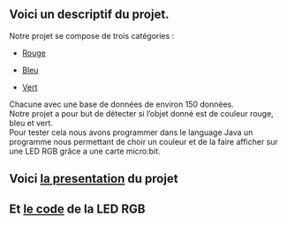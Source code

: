 ## Voici un descriptif du projet.
Notre projet se compose de trois catégories : 

  -  [Rouge](https://1drv.ms/f/c/c9ae4144d0b82171/Eu_nKAZSW-NCpQ56KGRA-DcBGw1zEWgOp9yLGUvN6F31VA)

  -  [Bleu](https://1drv.ms/f/c/c9ae4144d0b82171/Eu_nKAZSW-NCpQ56KGRA-DcBGw1zEWgOp9yLGUvN6F31VA)

  -  [Vert](https://1drv.ms/f/c/c9ae4144d0b82171/Eu_nKAZSW-NCpQ56KGRA-DcBGw1zEWgOp9yLGUvN6F31VA)

Chacune avec une base de données de environ 150 données.  
Notre projet a pour but de détecter si l’objet donné est de couleur rouge, bleu et vert.  
Pour tester cela nous avons programmer dans le language Java un programme nous permettant de choir un couleur et de la faire afficher sur une LED RGB grâce a une carte micro:bit. 

## Voici [la presentation](https://www.canva.com/design/DAGWMIpJm18/-hmHRK_IQwR5HUAfeOmE7g/edit?utm_content=DAGWMIpJm18&utm_campaign=designshare&utm_medium=link2&utm_source=sharebutton) du projet
## Et [le code](https://colab.research.google.com/drive/18cOh23uXggy1hCB5F7t12E5zwzXTmuJ3?usp=sharing) de la LED RGB 
